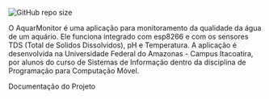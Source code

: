 ![GitHub repo size](https://img.shields.io/github/repo-size/ufam-icet-iti315/aqua-monitor)

O AquarMonitor é uma aplicação para monitoramento da qualidade da água de um aquário. Ele funciona integrado com esp8266 e com os sensores TDS (Total de Solidos Dissolvidos), pH e Temperatura. A aplicação é desenvolvida na Universidade Federal do Amazonas - Campus Itacoatira, por alunos do curso de Sistemas de Informação dentro da disciplina de Programação para Computação Móvel.

Documentação do Projeto
